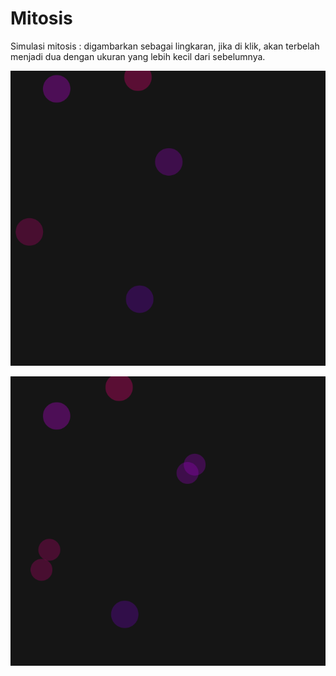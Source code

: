 # Mitosis

Simulasi mitosis : digambarkan sebagai lingkaran, jika di klik, akan terbelah menjadi dua dengan ukuran yang lebih kecil dari sebelumnya.

![Image description](/mitosis/1.png)


![Image description](/mitosis/2.png)
